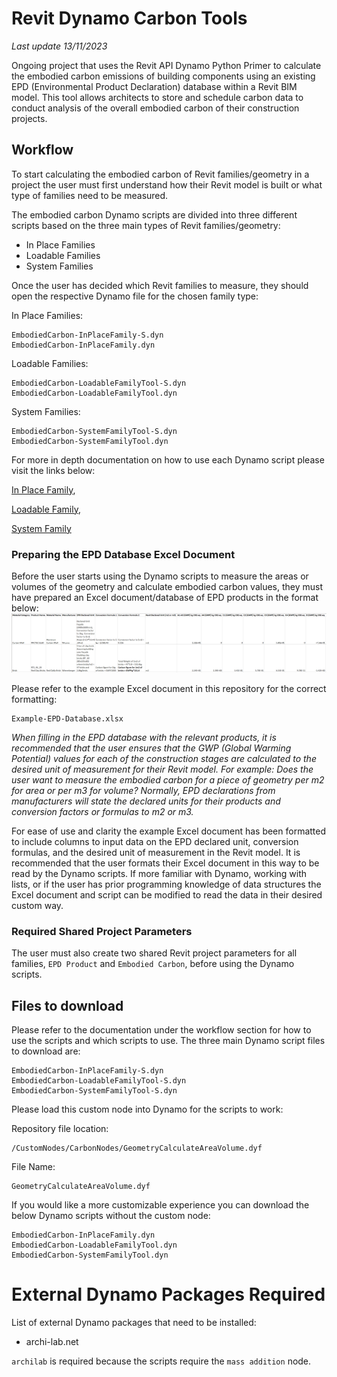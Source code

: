 # Revit Dynamo Carbon Tools
_Last update 13/11/2023_

Ongoing project that uses the Revit API Dynamo Python Primer to calculate the embodied carbon emissions of building components using an existing EPD (Environmental Product Declaration) database within a Revit BIM model. This tool allows architects to store and schedule carbon data to conduct analysis of the overall embodied carbon of their construction projects.

## Workflow
To start calculating the embodied carbon of Revit families/geometry in a project the user must first understand how their Revit model is built or what type of families need to be measured.

The embodied carbon Dynamo scripts are divided into three different scripts based on the three main types of Revit families/geometry:
* In Place Families
* Loadable Families
* System Families

Once the user has decided which Revit families to measure, they should open the respective Dynamo file for the chosen family type:

In Place Families:
```
EmbodiedCarbon-InPlaceFamily-S.dyn
EmbodiedCarbon-InPlaceFamily.dyn
```
Loadable Families:
```
EmbodiedCarbon-LoadableFamilyTool-S.dyn
EmbodiedCarbon-LoadableFamilyTool.dyn
```
System Families:
```
EmbodiedCarbon-SystemFamilyTool-S.dyn
EmbodiedCarbon-SystemFamilyTool.dyn
```

For more in depth documentation on how to use each Dynamo script please visit the links below:

[In Place Family](https://github.com/JoT8ng/revit-dynamo-carbon-tools/blob/main/docs/inplacedocs.md), 

[Loadable Family](https://github.com/JoT8ng/revit-dynamo-carbon-tools/blob/main/docs/loadablefamilydocs.md), 

[System Family](https://github.com/JoT8ng/revit-dynamo-carbon-tools/blob/main/docs/systemfamilydocs.md)

### Preparing the EPD Database Excel Document
Before the user starts using the Dynamo scripts to measure the areas or volumes of the geometry and calculate embodied carbon values, they must have prepared an Excel document/database of EPD products in the format below:
<img src="/media/EPDatabaseExcel.png" alt="Image of EPD Database Excel Document with correct formatting">

Please refer to the example Excel document in this repository for the correct formatting:
```
Example-EPD-Database.xlsx
```

_When filling in the EPD database with the relevant products, it is recommended that the user ensures that the GWP (Global Warming Potential) values for each of the construction stages are calculated to the desired unit of measurement for their Revit model. For example: Does the user want to measure the embodied carbon for a piece of geometry per m2 for area or per m3 for volume? Normally, EPD declarations from manufacturers will state the declared units for their products and conversion factors or formulas to m2 or m3._

For ease of use and clarity the example Excel document has been formatted to include columns to input data on the EPD declared unit, conversion formulas, and the desired unit of measurement in the Revit model. It is recommended that the user formats their Excel document in this way to be read by the Dynamo scripts. If more familiar with Dynamo, working with lists, or if the user has prior programming knowledge of data structures the Excel document and script can be modified to read the data in their desired custom way.

### Required Shared Project Parameters
The user must also create two shared Revit project parameters for all families, `EPD Product` and `Embodied Carbon`, before using the Dynamo scripts.

## Files to download
Please refer to the documentation under the workflow section for how to use the scripts and which scripts to use. 
The three main Dynamo script files to download are:
```
EmbodiedCarbon-InPlaceFamily-S.dyn
EmbodiedCarbon-LoadableFamilyTool-S.dyn
EmbodiedCarbon-SystemFamilyTool-S.dyn
```
Please load this custom node into Dynamo for the scripts to work:

Repository file location:
```
/CustomNodes/CarbonNodes/GeometryCalculateAreaVolume.dyf
```
File Name:
```
GeometryCalculateAreaVolume.dyf
```
If you would like a more customizable experience you can download the below Dynamo scripts without the custom node:
```
EmbodiedCarbon-InPlaceFamily.dyn
EmbodiedCarbon-LoadableFamilyTool.dyn
EmbodiedCarbon-SystemFamilyTool.dyn
```

# External Dynamo Packages Required
List of external Dynamo packages that need to be installed:
* archi-lab.net

`archilab` is required because the scripts require the `mass addition` node.
